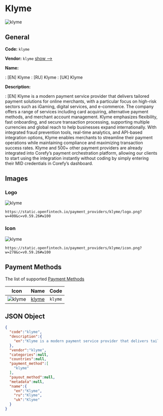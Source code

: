 
# Klyme 
![klyme](https://static.openfintech.io/payment_providers/klyme/logo.png?w=400&c=v0.59.26#w100)  

## General 
 
**Code:** `klyme` 
 
**Vendor:** `klyme` [show -->](/vendors/klyme/) 
 
**Name:** 
 
:	[EN] Klyme 
:	[RU] Klyme 
:	[UK] Klyme 
 
**Description:** 
 
: [EN] Klyme is a modern payment service provider that delivers tailored payment solutions for online merchants, with a particular focus on high-risk sectors such as iGaming, digital services, and e-commerce. The company offers a range of services including card acquiring, alternative payment methods, and merchant account management. Klyme emphasizes flexibility, fast onboarding, and secure transaction processing, supporting multiple currencies and global reach to help businesses expand internationally. With integrated fraud prevention tools, real-time analytics, and API-based integration options, Klyme enables merchants to streamline their payment operations while maintaining compliance and maximizing transaction success rates. Klyme and 500+ other payment providers are already integrated into Corefy’s payment orchestration platform, allowing our clients to start using the integration instantly without coding by simply entering their MID credentials in Corefy’s dashboard. 
 

## Images 

### Logo 
 
![klyme](https://static.openfintech.io/payment_providers/klyme/logo.png?w=400&c=v0.59.26#w100)  

```
https://static.openfintech.io/payment_providers/klyme/logo.png?w=400&c=v0.59.26#w100
```  

### Icon 
 
![klyme](https://static.openfintech.io/payment_providers/klyme/icon.png?w=278&c=v0.59.26#w100)  

```
https://static.openfintech.io/payment_providers/klyme/icon.png?w=278&c=v0.59.26#w100
```  

## Payment Methods 
 
The list of supported [Payment Methods](/payment-methods/) 

|Icon|Name|Code| 
|:---:|:---:|:---:| 
|![klyme](https://static.openfintech.io/payment_methods/klyme/icon.png?w=278&c=v0.59.26#w100) |[klyme](/payment-methods/klyme/)|`klyme`| 
 

## JSON Object 

```json
{
  "code":"klyme",
  "description":{
    "en":"Klyme is a modern payment service provider that delivers tailored payment solutions for online merchants, with a particular focus on high-risk sectors such as iGaming, digital services, and e-commerce. The company offers a range of services including card acquiring, alternative payment methods, and merchant account management. Klyme emphasizes flexibility, fast onboarding, and secure transaction processing, supporting multiple currencies and global reach to help businesses expand internationally. With integrated fraud prevention tools, real-time analytics, and API-based integration options, Klyme enables merchants to streamline their payment operations while maintaining compliance and maximizing transaction success rates. Klyme and 500+ other payment providers are already integrated into Corefy\u2019s payment orchestration platform, allowing our clients to start using the integration instantly without coding by simply entering their MID credentials in Corefy\u2019s dashboard."
  },
  "vendor":"klyme",
  "categories":null,
  "countries":null,
  "payment_method":[
    "klyme"
  ],
  "payout_method":null,
  "metadata":null,
  "name":{
    "en":"Klyme",
    "ru":"Klyme",
    "uk":"Klyme"
  }
}
```  
